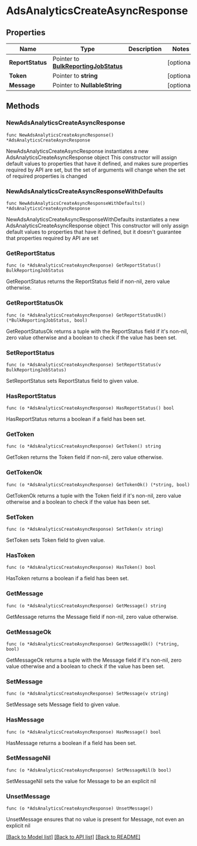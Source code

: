 # AdsAnalyticsCreateAsyncResponse

## Properties

Name | Type | Description | Notes
------------ | ------------- | ------------- | -------------
**ReportStatus** | Pointer to [**BulkReportingJobStatus**](BulkReportingJobStatus.md) |  | [optional] 
**Token** | Pointer to **string** |  | [optional] 
**Message** | Pointer to **NullableString** |  | [optional] 

## Methods

### NewAdsAnalyticsCreateAsyncResponse

`func NewAdsAnalyticsCreateAsyncResponse() *AdsAnalyticsCreateAsyncResponse`

NewAdsAnalyticsCreateAsyncResponse instantiates a new AdsAnalyticsCreateAsyncResponse object
This constructor will assign default values to properties that have it defined,
and makes sure properties required by API are set, but the set of arguments
will change when the set of required properties is changed

### NewAdsAnalyticsCreateAsyncResponseWithDefaults

`func NewAdsAnalyticsCreateAsyncResponseWithDefaults() *AdsAnalyticsCreateAsyncResponse`

NewAdsAnalyticsCreateAsyncResponseWithDefaults instantiates a new AdsAnalyticsCreateAsyncResponse object
This constructor will only assign default values to properties that have it defined,
but it doesn't guarantee that properties required by API are set

### GetReportStatus

`func (o *AdsAnalyticsCreateAsyncResponse) GetReportStatus() BulkReportingJobStatus`

GetReportStatus returns the ReportStatus field if non-nil, zero value otherwise.

### GetReportStatusOk

`func (o *AdsAnalyticsCreateAsyncResponse) GetReportStatusOk() (*BulkReportingJobStatus, bool)`

GetReportStatusOk returns a tuple with the ReportStatus field if it's non-nil, zero value otherwise
and a boolean to check if the value has been set.

### SetReportStatus

`func (o *AdsAnalyticsCreateAsyncResponse) SetReportStatus(v BulkReportingJobStatus)`

SetReportStatus sets ReportStatus field to given value.

### HasReportStatus

`func (o *AdsAnalyticsCreateAsyncResponse) HasReportStatus() bool`

HasReportStatus returns a boolean if a field has been set.

### GetToken

`func (o *AdsAnalyticsCreateAsyncResponse) GetToken() string`

GetToken returns the Token field if non-nil, zero value otherwise.

### GetTokenOk

`func (o *AdsAnalyticsCreateAsyncResponse) GetTokenOk() (*string, bool)`

GetTokenOk returns a tuple with the Token field if it's non-nil, zero value otherwise
and a boolean to check if the value has been set.

### SetToken

`func (o *AdsAnalyticsCreateAsyncResponse) SetToken(v string)`

SetToken sets Token field to given value.

### HasToken

`func (o *AdsAnalyticsCreateAsyncResponse) HasToken() bool`

HasToken returns a boolean if a field has been set.

### GetMessage

`func (o *AdsAnalyticsCreateAsyncResponse) GetMessage() string`

GetMessage returns the Message field if non-nil, zero value otherwise.

### GetMessageOk

`func (o *AdsAnalyticsCreateAsyncResponse) GetMessageOk() (*string, bool)`

GetMessageOk returns a tuple with the Message field if it's non-nil, zero value otherwise
and a boolean to check if the value has been set.

### SetMessage

`func (o *AdsAnalyticsCreateAsyncResponse) SetMessage(v string)`

SetMessage sets Message field to given value.

### HasMessage

`func (o *AdsAnalyticsCreateAsyncResponse) HasMessage() bool`

HasMessage returns a boolean if a field has been set.

### SetMessageNil

`func (o *AdsAnalyticsCreateAsyncResponse) SetMessageNil(b bool)`

 SetMessageNil sets the value for Message to be an explicit nil

### UnsetMessage
`func (o *AdsAnalyticsCreateAsyncResponse) UnsetMessage()`

UnsetMessage ensures that no value is present for Message, not even an explicit nil

[[Back to Model list]](../README.md#documentation-for-models) [[Back to API list]](../README.md#documentation-for-api-endpoints) [[Back to README]](../README.md)


